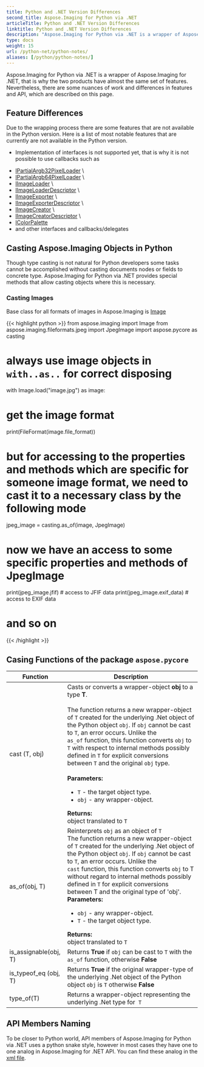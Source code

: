 ```yaml
---
title: Python and .NET Version Differences
second_title: Aspose.Imaging for Python via .NET
articleTitle: Python and .NET Version Differences
linktitle: Python and .NET Version Differences
description: "Aspose.Imaging for Python via .NET is a wrapper of Aspose.Imaging for .NET, this page describes the differences in features and API of these two products."
type: docs
weight: 15
url: /python-net/python-notes/
aliases: [/python/python-notes/]
---
```


Aspose.Imaging for Python via .NET is a wrapper of Aspose.Imaging for .NET, that is why the two products have almost the same set of features. Nevertheless, there are some nuances of work and differences in features and API, which are described on this page.

## Feature Differences

Due to the wrapping process there are some features that are not available in the Python version. Here is a list of most notable features that are currently are not available in the Python version.
* Implementation of interfaces is not supported yet, that is why it is not possible to use callbacks such as 
- [IPartialArgb32PixelLoader](https://reference2.aspose.com/imaging/python-net/api-reference/aspose.imaging/ipartialargb32pixelloader/) \
- [IPartialArgb64PixelLoader](https://reference2.aspose.com/imaging/python-net/api-reference/aspose.imaging/ipartialargb64pixelloader/) \
- [IImageLoader](https://reference2.aspose.com/imaging/python-net/api-reference/aspose.imaging/iimageloader/) \
- [IImageLoaderDescriptor](https://reference2.aspose.com/imaging/python-net/api-reference/aspose.imaging/iimageloaderdescriptor/) \
- [IImageExporter](https://reference2.aspose.com/imaging/python-net/api-reference/aspose.imaging/iimageexporter/) \
- [IImageExporterDescriptor](https://reference2.aspose.com/imaging/python-net/api-reference/aspose.imaging/iimageexporterdescriptor/) \
- [IImageCreator](https://reference2.aspose.com/imaging/python-net/api-reference/aspose.imaging/iimagecreator/) \
- [IImageCreatorDescriptor](https://reference2.aspose.com/imaging/python-net/api-reference/aspose.imaging/iimagecreatordescriptor/) \
- [IColorPalette](https://reference2.aspose.com/imaging/python-net/api-reference/aspose.imaging/icolorpalette/)
- and other interfaces and callbacks/delegates

## Casting Aspose.Imaging Objects in Python

Though type casting is not natural for Python developers some tasks cannot be accomplished without casting documents nodes or fields to concrete type. Aspose.Imaging for Python via .NET provides special methods that allow casting objects where this is necessary.

### Casting Images 
Base class for all formats of images in Aspose.Imaging is [Image](https://reference2.aspose.com/imaging/python-net/api-reference/aspose.imaging/image/)

{{< highlight python >}}
from aspose.imaging import Image
from aspose.imaging.fileformats.jpeg import JpegImage
import aspose.pycore as casting
# always use image objects in `with..as..` for correct disposing
with Image.load("image.jpg") as image:
  # get the image format
  print(FileFormat(image.file_format))
  # but for accessing to the properties and methods which are specific for someone image format, we need to cast it to a necessary class by the following mode
  jpeg_image = casting.as_of(image, JpegImage)
  # now we have an access to some specific properties and methods of JpegImage
  print(jpeg_image.jfif) # access to JFIF data
  print(jpeg_image.exif_data) # access to EXIF data
  # and so on
{{< /highlight >}}


## Casing Functions of the package `aspose.pycore`
| Function   | Description |
|----------  | ----------- |
| cast&nbsp;(T,&nbsp;obj) | Casts or converts a wrapper-object **obj** to a type **T**.<br><br>The function returns a new wrapper-object of `T` created for the underlying .Net object of the Python object `obj`. If `obj` cannot be cast to `T`, an error occurs. Unlike the `as_of` function, this function converts `obj` to `T` with respect to internal methods possibly defined in `T` for explicit conversions between `T` and the original `obj` type.<br><br>**Parameters:**<ul><li>`T` - the target object type.</li><li>`obj` - any wrapper-object.</li></ul>**Returns:**<br> object translated to `T`|
| as_of(obj, T) | Reinterprets `obj` as an object of `T`<br>The function returns a new wrapper-object of `T` created for the underlying .Net object of the Python object `obj`. If `obj` cannot be cast to `T`, an error occurs. Unlike the `cast` function, this function converts `obj` to T without regard to internal methods possibly defined in `T` for explicit conversions between T and the original type of 'obj'.<br>**Parameters:**<ul><li>`obj` - any wrapper-object.</li> <li>`T` - the target object type.</li></ul>**Returns:**<br>object translated to `T`|
| is_assignable(obj, T) | Returns **True** if `obj` can be cast to `T` with the `as_of` function, otherwise **False**|
| is_typeof_eq&nbsp;(obj, T) | Returns **True** if the original wrapper-type of the underlying .Net object of the Python object `obj` is `T` otherwise **False**|
| type_of(T) | Returns a wrapper-object representing the underlying .Net type for  `T` |

## API Members Naming
To be closer to Python world, API members of Aspose.Imaging for Python via .NET uses a python snake style, however in most cases they have one to one analog in Aspose.Imaging for .NET API. You can find these analog in the [xml file](wrapper.zip).
